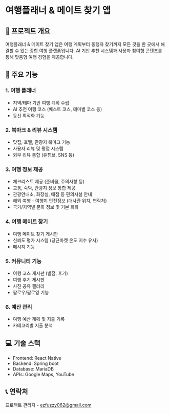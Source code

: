 # 여행플래너 & 메이트 찾기 앱

## 📌 프로젝트 개요

여행플래너 & 메이트 찾기 앱은 여행 계획부터 동행자 찾기까지 모든 것을 한 곳에서 해결할 수 있는 종합 여행 플랫폼입니다. AI 기반 추천 시스템과 사용자 참여형 콘텐츠를 통해 맞춤형 여행 경험을 제공합니다.

## 🌟 주요 기능

### 1. 여행 플래너

- 지역/테마 기반 여행 계획 수립
- AI 추천 여행 코스 (베스트 코스, 테마별 코스 등)
- 동선 최적화 기능

### 2. 북마크 & 리뷰 시스템

- 맛집, 호텔, 관광지 북마크 기능
- 사용자 리뷰 및 평점 시스템
- 외부 리뷰 통합 (유튜브, SNS 등)

### 3. 여행 정보 제공

- 체크리스트 제공 (준비물, 주의사항 등)
- 교통, 숙박, 관광지 정보 통합 제공
- 관광안내소, 화장실, 매점 등 편의시설 안내
- 해외 여행 - 여행지 안전정보 (대사관 위치, 연락처)
- 국가/지역별 문화 정보 및 기본 회화

### 4. 여행 메이트 찾기

- 여행 메이트 찾기 게시판
- 신뢰도 평가 시스템 (당근마켓 온도 지수 유사)
- 메시지 기능

### 5. 커뮤니티 기능

- 여행 코스 게시판 (별점, 후기)
- 여행 후기 게시판
- 사진 공유 갤러리
- 팔로우/팔로잉 기능

### 6. 예산 관리

- 여행 예산 계획 및 지출 기록
- 카테고리별 지출 분석

## 💻 기술 스택

- Frontend: React Native
- Backend: Spring boot
- Database: MariaDB
- APIs: Google Maps, YouTube

## 📞 연락처

프로젝트 관리자 - ezfuzzy062@gmail.com
